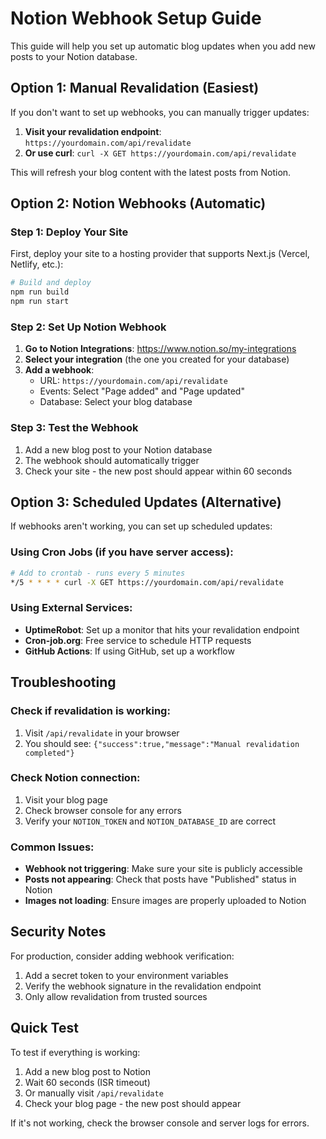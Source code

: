 # Notion Webhook Setup Guide

This guide will help you set up automatic blog updates when you add new posts to your Notion database.

## Option 1: Manual Revalidation (Easiest)

If you don't want to set up webhooks, you can manually trigger updates:

1. **Visit your revalidation endpoint**: `https://yourdomain.com/api/revalidate`
2. **Or use curl**: `curl -X GET https://yourdomain.com/api/revalidate`

This will refresh your blog content with the latest posts from Notion.

## Option 2: Notion Webhooks (Automatic)

### Step 1: Deploy Your Site

First, deploy your site to a hosting provider that supports Next.js (Vercel, Netlify, etc.):

```bash
# Build and deploy
npm run build
npm run start
```

### Step 2: Set Up Notion Webhook

1. **Go to Notion Integrations**: https://www.notion.so/my-integrations
2. **Select your integration** (the one you created for your database)
3. **Add a webhook**:
   - URL: `https://yourdomain.com/api/revalidate`
   - Events: Select "Page added" and "Page updated"
   - Database: Select your blog database

### Step 3: Test the Webhook

1. Add a new blog post to your Notion database
2. The webhook should automatically trigger
3. Check your site - the new post should appear within 60 seconds

## Option 3: Scheduled Updates (Alternative)

If webhooks aren't working, you can set up scheduled updates:

### Using Cron Jobs (if you have server access):

```bash
# Add to crontab - runs every 5 minutes
*/5 * * * * curl -X GET https://yourdomain.com/api/revalidate
```

### Using External Services:

- **UptimeRobot**: Set up a monitor that hits your revalidation endpoint
- **Cron-job.org**: Free service to schedule HTTP requests
- **GitHub Actions**: If using GitHub, set up a workflow

## Troubleshooting

### Check if revalidation is working:

1. Visit `/api/revalidate` in your browser
2. You should see: `{"success":true,"message":"Manual revalidation completed"}`

### Check Notion connection:

1. Visit your blog page
2. Check browser console for any errors
3. Verify your `NOTION_TOKEN` and `NOTION_DATABASE_ID` are correct

### Common Issues:

- **Webhook not triggering**: Make sure your site is publicly accessible
- **Posts not appearing**: Check that posts have "Published" status in Notion
- **Images not loading**: Ensure images are properly uploaded to Notion

## Security Notes

For production, consider adding webhook verification:

1. Add a secret token to your environment variables
2. Verify the webhook signature in the revalidation endpoint
3. Only allow revalidation from trusted sources

## Quick Test

To test if everything is working:

1. Add a new blog post to Notion
2. Wait 60 seconds (ISR timeout)
3. Or manually visit `/api/revalidate`
4. Check your blog page - the new post should appear

If it's not working, check the browser console and server logs for errors. 